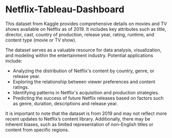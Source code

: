 # Netflix-Tableau-Dashboard


This dataset from Kaggle provides comprehensive details on movies and TV shows available on Netflix as of 2019. It includes key attributes such as title, director, cast, country of production, release year, rating, runtime, and content type (movie or TV show).  

The dataset serves as a valuable resource for data analysis, visualization, and modeling within the entertainment industry. Potential applications include:  
- Analyzing the distribution of Netflix's content by country, genre, or release year.  
- Exploring the relationship between viewer preferences and content ratings.  
- Identifying patterns in Netflix's acquisition and production strategies.  
- Predicting the success of future Netflix releases based on factors such as genre, duration, descriptions and release year.  

It is important to note that the dataset is from 2019 and may not reflect more recent updates to Netflix’s content library. Additionally, there may be inherent biases, such as limited representation of non-English titles or content from specific regions.  
